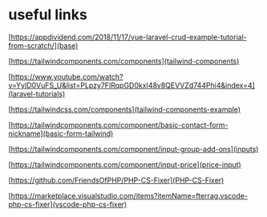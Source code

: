 <!-- @format -->

# useful links

[https://appdividend.com/2018/11/17/vue-laravel-crud-example-tutorial-from-scratch/](base)

[https://tailwindcomponents.com/components](tailwind-components)

[https://www.youtube.com/watch?v=YyID0VuFS_U&list=PLpzy7FIRqpGD0kxI48v8QEVVZd744Phi4&index=4](laravel-tutorials)

[https://tailwindcss.com/components](tailwind-components-example)

[https://tailwindcomponents.com/component/basic-contact-form-nickname](basic-form-tailwind)

[https://tailwindcomponents.com/component/input-group-add-ons](inputs)

[https://tailwindcomponents.com/component/input-price](price-input)

[https://github.com/FriendsOfPHP/PHP-CS-Fixer](PHP-CS-Fixer)

[https://marketplace.visualstudio.com/items?itemName=fterrag.vscode-php-cs-fixer](vscode-php-cs-fixer)

[]()
